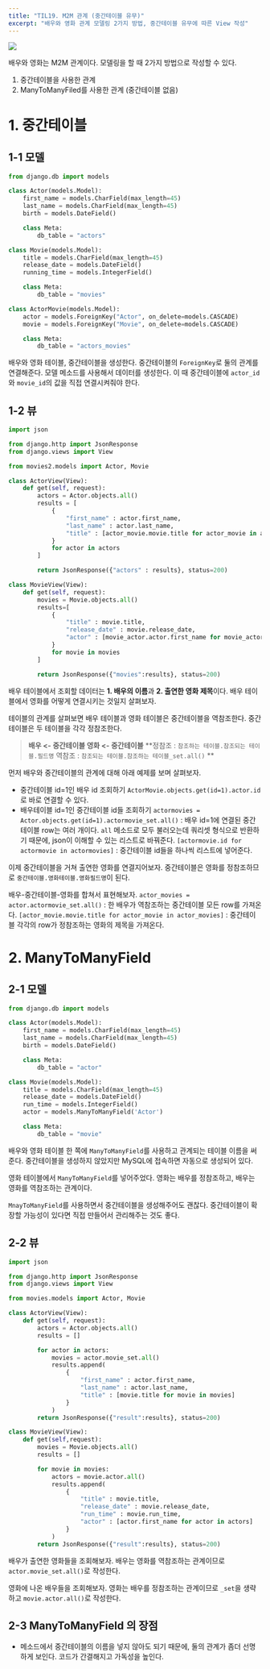 ```yaml
---
title: "TIL19. M2M 관계 (중간테이블 유무)"
excerpt: "배우와 영화 관계 모델링 2가지 방법, 중간테이블 유무에 따른 View 작성"
---
```


<img src="https://images.velog.io/images/byoungju1012/post/b9d31bee-2eec-4355-a0be-72c4aea0db52/%E1%84%89%E1%85%B3%E1%84%8F%E1%85%B3%E1%84%85%E1%85%B5%E1%86%AB%E1%84%89%E1%85%A3%E1%86%BA%202021-07-22%20%E1%84%8B%E1%85%A9%E1%84%8C%E1%85%A5%E1%86%AB%209.29.07.png">

배우와 영화는 M2M 관계이다. 모델링을 할 때 2가지 방법으로 작성할 수 있다.
1. 중간테이블을 사용한 관계
2. ManyToManyFiled를 사용한 관계 (중간테이블 없음)

# 1. 중간테이블
## 1-1 모델 
```python
from django.db import models

class Actor(models.Model):
    first_name = models.CharField(max_length=45)
    last_name = models.CharField(max_length=45)
    birth = models.DateField()

    class Meta:
        db_table = "actors"

class Movie(models.Model):
    title = models.CharField(max_length=45)
    release_date = models.DateField()
    running_time = models.IntegerField()

    class Meta:
        db_table = "movies"

class ActorMovie(models.Model):
    actor = models.ForeignKey("Actor", on_delete=models.CASCADE)
    movie = models.ForeignKey("Movie", on_delete=models.CASCADE)

    class Meta:
        db_table = "actors_movies"
```
배우와 영화 테이블, 중간테이블을 생성한다. 중간테이블의 `ForeignKey`로 둘의 관계를 연결해준다. 모델 메소드를 사용해서 데이터를 생성한다. 이 때 중간테이블에 `actor_id` 와 `movie_id`의 값을 직접 연결시켜줘야 한다. 

## 1-2 뷰
``` python
import json

from django.http import JsonResponse
from django.views import View

from movies2.models import Actor, Movie

class ActorView(View):
    def get(self, request):
        actors = Actor.objects.all()        
        results = [
            {
                "first_name" : actor.first_name, 
                "last_name" : actor.last_name, 
                "title" : [actor_movie.movie.title for actor_movie in actor.actormovie_set.all()]
            } 
            for actor in actors
        ]

        return JsonResponse({"actors" : results}, status=200)

class MovieView(View):
    def get(self, request):
        movies = Movie.objects.all()
        results=[
            {
                "title" : movie.title,
                "release_date" : movie.release_date,
                "actor" : [movie_actor.actor.first_name for movie_actor in movie.actormovie_set.all()]
            }
            for movie in movies
        ]

        return JsonResponse({"movies":results}, status=200)
```
배우 테이블에서 조회할 데이터는 **1. 배우의 이름**과 **2. 출연한 영화 제목**이다. 배우 테이블에서 영화를 어떻게 연결시키는 것일지 살펴보자. 

테이블의 관계를 살펴보면 배우 테이블과 영화 테이블은 중간테이블을 역참조한다. 중간테이블은 두 테이블을 각각 정참조한다. 
>**배우 <- 중간테이블 
영화 <- 중간테이블**
**정참조 : `참조하는 테이블.참조되는 테이블.필드명`
역참조 : `참조되는 테이블.참조하는 테이블_set.all()` **

먼저 배우와 중간테이블의 관계에 대해 아래 예제를 보며 살펴보자.

* 중간테이블 id=1인 배우 id 조회하기
`ActorMovie.objects.get(id=1).actor.id` 로 바로 연결할 수 있다. 
* 배우테이블 id=1인 중간테이블 id들 조회하기
`actormovies = Actor.objects.get(id=1).actormovie_set.all()` : 배우 id=1에 연결된 중간테이블 row는 여러 개이다. `all` 메소드로 모두 불러오는데 쿼리셋 형식으로 반환하기 때문에, json이 이해할 수 있는 리스트로 바꿔준다. 
`[actormovie.id for actormovie in actormovies]` : 중간테이블 id들을 하나씩 리스트에 넣어준다. 

이제 중간테이블을 거쳐 출연한 영화를 연결지어보자.
중간테이블은 영화를 정참조하므로 `중간테이블.영화테이블.영화필드명`이 된다. 

배우-중간테이블-영화를 합쳐서 표현해보자.
`actor_movies = actor.actormovie_set.all()` : 한 배우가 역참조하는 중간테이블 모든 row를 가져온다.
`[actor_movie.movie.title for actor_movie in actor_movies]` : 중간테이블 각각의 row가 정참조하는 영화의 제목을 가져온다.

# 2. ManyToManyField

## 2-1 모델
```python
from django.db import models

class Actor(models.Model):
    first_name = models.CharField(max_length=45)
    last_name = models.CharField(max_length=45)
    birth = models.DateField()

    class Meta:
        db_table = "actor"

class Movie(models.Model):
    title = models.CharField(max_length=45)
    release_date = models.DateField()
    run_time = models.IntegerField()
    actor = models.ManyToManyField('Actor')

    class Meta:
        db_table = "movie"

```
배우와 영화 테이블 한 쪽에 `ManyToManyField`를 사용하고 관계되는 테이블 이름을 써준다. 중간테이블을 생성하지 않았지만 MySQL에 접속하면 자동으로 생성되어 있다. 

영화 테이블에서 `ManyToManyField`를 넣어주었다. 영화는 배우를 정참조하고, 배우는 영화를 역참조하는 관계이다.

`MnayToManyField`를 사용하면서 중간테이블을 생성해주어도 괜찮다. 중간테이블이 확장할 가능성이 있다면 직접 만들어서 관리해주는 것도 좋다.

## 2-2 뷰
```python
import json

from django.http import JsonResponse
from django.views import View

from movies.models import Actor, Movie

class ActorView(View):
    def get(self, request):
        actors = Actor.objects.all()
        results = []

        for actor in actors:
            movies = actor.movie_set.all()
            results.append(
                {
                    "first_name" : actor.first_name,
                    "last_name" : actor.last_name,
                    "title" : [movie.title for movie in movies]
                }
            )
        return JsonResponse({"result":results}, status=200)

class MovieView(View):
    def get(self,request):
        movies = Movie.objects.all()
        results = []

        for movie in movies:
            actors = movie.actor.all()
            results.append(
                {
                    "title" : movie.title,
                    "release_date" : movie.release_date,
                    "run_time" : movie.run_time,
                    "actor" : [actor.first_name for actor in actors]
                }
            )
        return JsonResponse({"result":results}, status=200)
```
배우가 출연한 영화들을 조회해보자.
배우는 영화를 역참조하는 관계이므로 `actor.movie_set.all()`로 작성한다.

영화에 나온 배우들을 조회해보자.
영화는 배우를 정참조하는 관계이므로 `_set`을 생략하고 `movie.actor.all()`로 작성한다.

## 2-3 ManyToManyField 의 장점
* 메소드에서 중간테이블의 이름을 넣지 않아도 되기 때문에, 둘의 관계가 좀더 선명하게 보인다. 코드가 간결해지고 가독성을 높인다.
